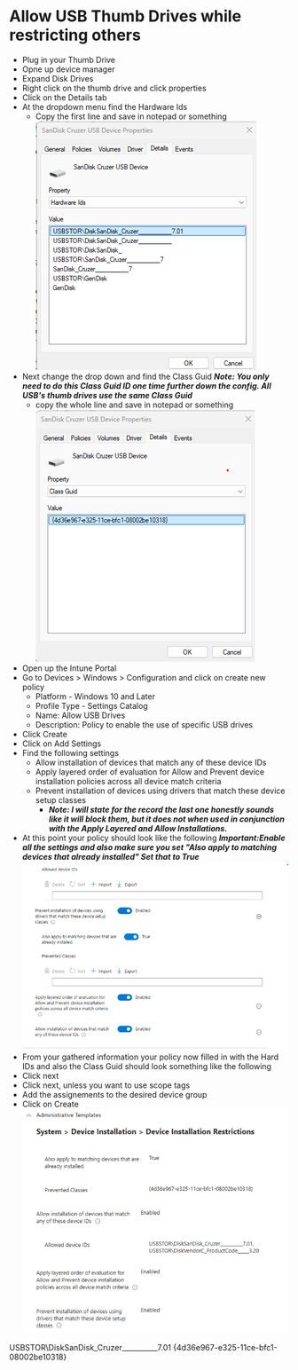 # Allow USB Thumb Drives while restricting others

- Plug in your Thumb Drive
- Opne up device manager
- Expand Disk Drives
- Right click on the thumb drive and click properties
- Click on the Details tab
- At the dropdown menu find the Hardware Ids
    - Copy the first line and save in notepad or something
    ![alt text](images/hardwareid.png)
- Next change the drop down and find the Class Guid
    ***Note: You only need to do this Class Guid ID one time further down the config. All USB's thumb drives use the same Class Guid***
    - copy the whole line and save in notepad or something
    ![alt text](images/classguid.png)
- Open up the Intune Portal
- Go to Devices > Windows > Configuration and click on create new policy
    - Platform  - Windows 10 and Later
    - Profile Type  - Settings Catalog
    - Name: Allow USB Drives
    - Description: Policy to enable the use of specific USB drives
- Click Create
- Click on Add Settings
- Find the following settings
    - Allow installation of devices that match any of these device IDs
    - Apply layered order of evaluation for Allow and Prevent device installation policies across all device match criteria
    - Prevent installation of devices using drivers that match these device setup classes
        - ***Note: I will state for the record the last one honestly sounds like it will block them, but it does not when used in conjunction with the Apply Layered and Allow Installations.***
- At this point your policy should look like the following
    ***Important:Enable all the settings and also make sure you set "Also apply to matching devices that already installed" Set that to True***
    ![alt text](images/startpolicy.png)
- From your gathered information your policy now filled in with the Hard IDs and also the Class Guid should look something like the following
- Click next
- Click next, unless you want to use scope tags
- Add the assignements to the desired device group
- Click on Create
![alt text](images/fullpolicy.png)












USBSTOR\DiskSanDisk_Cruzer__________7.01
{4d36e967-e325-11ce-bfc1-08002be10318}


